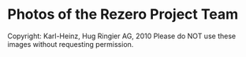 Photos of the Rezero Project Team
=====
Copyright: Karl-Heinz, Hug Ringier AG, 2010
Please do NOT use these images without requesting permission.